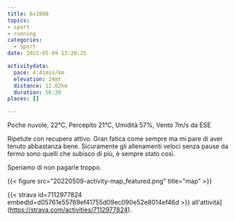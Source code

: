 ```yaml
---
title: 6x1000
topics:
- sport
- running
categories: 
  - Sport
date: 2022-05-09 13:20:25

activitydata:
  pace: 4:41min/km
  elevation: 24mt
  distance: 12.02km
  duration: 56:20
places: []

---
```


Poche nuvole, 22°C, Percepito 21°C, Umidità 57%, Vento 7m/s da ESE

<!--more-->

Ripetute con recupero attivo. Gran fatica come sempre ma mi pare di aver tenuto abbastanza bene. Sicuramente gli allenamenti veloci senza pause da fermo sono quelli che subisco di più, è sempre stato così.

Speriamo di non pagarle troppo.

{{<  figure src="20220509-activity-map_featured.png" title="map" >}}

{{< strava id=7112977824 embedId=d05761e55769ef41755d09ec090e52e8014ef46d >}} all'attività](https://strava.com/activities/7112977824).
